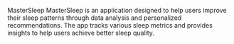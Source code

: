 MasterSleep
MasterSleep is an application designed to help users improve their sleep patterns through data analysis and personalized recommendations. The app tracks various sleep metrics and provides insights to help users achieve better sleep quality.

